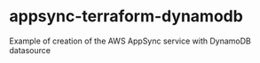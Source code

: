 # appsync-terraform-dynamodb
Example of creation of the AWS AppSync service with DynamoDB datasource
